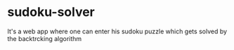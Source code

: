 # sudoku-solver
It's a web app where one can enter his sudoku puzzle which gets solved by the backtrcking algorithm
